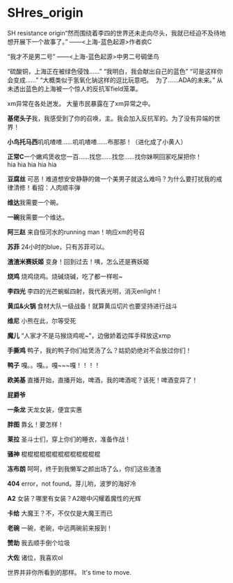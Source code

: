 # SHres_origin

SH resistance origin“然而围绕着李四的世界还未走向尽头，我就已经迫不及待地想开展下一个故事了。”
——<上海-蓝色起源>作者疯C

“我才不是男二号”
——<上海-蓝色起源>中男二号碉堡鸟

“硫酸铜，上海正在被绿色侵蚀……”
“我明白，我会献出自己的蓝色”
“可是这样你会变成……”
“大概类似于氢氧化钠这样的逗比玩意吧。
 为了……ADA的未来。”
从未透出蓝色的上海被一个惊人的反抗军field笼罩。

xm异常在各处迸发。
大量市民暴露在了xm异常之中。

**基佬头子**我，我感受到了你的召唤，主。我会加入反抗军的。为了没有异端的世界！

**小鸟托马西**叽叽喳喳……叽叽喳喳……布那那！（进化成了小黄人）

**正常C**一个嫩鸡煲收您一百……找您……找您……找你妹啊回家吃屎把你！hia hia hia hia hia

**豆腐丝** 可恶！难道想安安静静的做一个美男子就这么难吗？为什么要打扰我的戒律清修！看招：人肉顺丰弹

**维达**我需要一个碗。

**一碗**我需要一个维达。

**阿三赵** 来自恒河水的running man！响应xm的号召

**苏菲** 24小时的blue，只有苏菲可以。 

**渣渣米赛妖姬** 变身！回到过去！咦，怎么还是赛妖姬

**烧鸡** 烧鸡烧鸡。烧碱烧碱，吃了都一样啦~

**李四光** 李四的光芒蜿蜒四射，我代表光明，消灭enlight！

**黄瓜&火锅** 食材大队一级战备！就算黄瓜切片也要坚持进行战斗

**维尼** 小熊在此，尔等受死

**魔儿** “人家才不是马猴烧鸡呢~”，边傲娇着边挥手释放这xmp

**手撕鸡** 鸭子，我的鸭子你们给煲汤了么？姑奶奶绝对不会放过你们！

**鸭子** 嘎。。嘎。。嘎~~~嘎！！！！

**欧美基** 直播开始，直播开始，啤酒，我的啤酒呢？该死！啤酒变异了！

**屁爵爷**

**一条龙** 天龙女装，便宜实惠

**胖图** 靠幺！要怎样！

**莱拉** 圣斗士们，穿上你们的睡衣，准备作战！

**骚神** 棍棍棍棍棍棍棍棍棍棍棍棍棍

**冻布朗** 呵呵，终于到我懒军之颜出场了么，你们这些渣渣

**404** error，not found。芽儿哟，波罗的海好冷

**A2** 女装？哪里有女装？A2眼中闪耀着魔性的光辉

**卡给** 大魔王？不，不仅仅是大魔王而已

**老碗** 一碗，老碗，中远两碗前来报到！

**赞助** 我去顺手倒个垃圾

**大佐** 诸位，我喜欢ol



世界并非你所看到的那样。
It's time to move.
